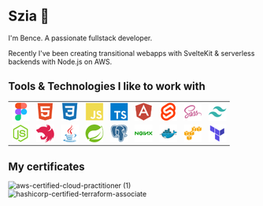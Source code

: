 # Szia 👋

I'm Bence. A passionate fullstack developer.

Recently I've been creating transitional webapps with SvelteKit & serverless backends with Node.js on AWS.

## Tools & Technologies I like to work with

<table>
    <thead></thead>
    <tbody>
        <tr>
            <td>
                <img src="icons/figma-original.svg" width="36" height="36">
            </td>
            <td>
                <img src="icons/html5-plain.svg" width="36" height="36">
            </td>
            <td>
                <img src="icons/css3-plain.svg" width="36" height="36">
            </td>
            <td>
                <img src="icons/javascript-plain.svg" width="36" height="36">
            </td>
            <td>
                <img src="icons/typescript-plain.svg" width="36" height="36">
            </td>
            <td>
                <img src="icons/angularjs-plain.svg" width="36" height="36">
            </td>
            <td>
                <img src="icons/svelte-original.svg" width="36" height="36">
            </td>
            <td>
                <img src="icons/sass-original.svg" width="36" height="36">
            </td>
            <td>
                <img src="icons/tailwindcss-original.svg" width="36" height="36">
            </td>
        </tr>
        <tr>
            <td>
                <img src="icons/nodejs-original.svg" width="36" height="36">
            </td>
            <td>
                <img src="icons/nestjs-plain.svg" width="36" height="36">
            </td>
            <td>
                <img src="icons/java-original.svg" width="36" height="36">
            </td>
            <td>
                <img src="icons/spring-original.svg" width="36" height="36">
            </td>
            <td>
                <img src="icons/postgresql-plain.svg" width="36" height="36">
            </td>
            <td>
                <img src="icons/nginx-original.svg" width="36" height="36">
            </td>
            <td>
                <img src="icons/docker-original.svg" width="36" height="36">
            </td>
            <td>
                <img src="icons/amazonwebservices-original.svg" width="36" height="36">
            </td>
            <td>
                <img src="icons/terraform-original.svg" width="36" height="36">
            </td>
        </tr>
    </tbody>
</table>

## My certificates

![aws-certified-cloud-practitioner (1)](https://user-images.githubusercontent.com/62985992/165892583-43894201-39d0-4fa9-8d77-d8004a78d9c7.png)
![hashicorp-certified-terraform-associate](https://user-images.githubusercontent.com/62985992/162381787-451f53f8-7cee-483a-8c2a-23737d39772b.png)
